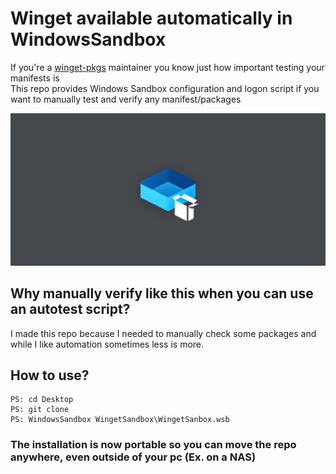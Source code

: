 # Winget available automatically in WindowsSandbox
If you're a [winget-pkgs](https://github.com/microsoft/winget-pkgs/) maintainer you know just how important testing your manifests is      
This repo provides Windows Sandbox configuration and logon script if you want to manually test and verify any manifest/packages     
   
![Banner](/res/Banner.bmp)  

## Why manually verify like this when you can use an autotest script?
I made this repo because I needed to manually check some packages and while I like automation sometimes less is more.  
## How to use?
```
PS: cd Desktop
PS: git clone   
PS: WindowsSandbox WingetSandbox\WingetSanbox.wsb  
```
### The installation is now portable so you can move the repo anywhere, even outside of your pc (Ex. on a NAS)    
